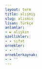 ```yaml
---
layout: term
title: alışmış
slug: alismis
lisan: Türkçe
anlamlar:
- ► alışkın
ozellikler:
- - sıfat
ornekler:
- - ''
orneklerkaynak:
- - ''
---
```

